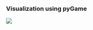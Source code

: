 ### Visualization using pyGame

[![](https://img.youtube.com/vi/mBnwnkO9pwk/0.jpg)](https://youtu.be/mBnwnkO9pwk "Visualizer")
